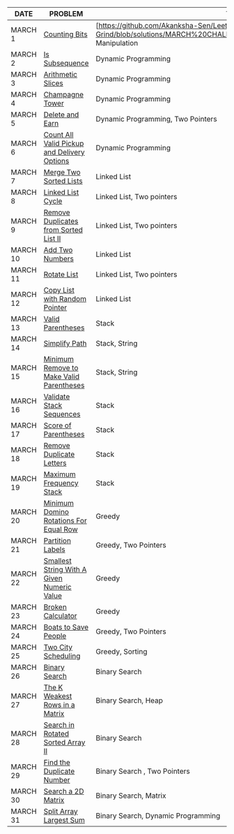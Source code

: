|DATE|PROBLEM|TOPIC|SOLUTION|IMPORTANT|
|----|-------|-----|--------|---------|
|MARCH 1|[Counting Bits](https://leetcode.com/problems/counting-bits/)|[https://github.com/Akanksha-Sen/LeetCode-Grind/blob/solutions/MARCH%20CHALLENGES/MAR%201_Counting%20bits.cpp]Bit Manipulation|💡
|MARCH 2|[Is Subsequence](https://leetcode.com/problems/is-subsequence/)|Dynamic Programming|💡
|MARCH 3|[Arithmetic Slices](https://leetcode.com/problems/arithmetic-slices/)|Dynamic Programming|💡
|MARCH 4|[Champagne Tower](https://leetcode.com/problems/champagne-tower/)|Dynamic Programming|
|MARCH 5|[Delete and Earn](https://leetcode.com/problems/delete-and-earn/)|Dynamic Programming, Two Pointers|💡
|MARCH 6|[Count All Valid Pickup and Delivery Options](https://leetcode.com/problems/count-all-valid-pickup-and-delivery-options/)|Dynamic Programming|
|MARCH 7|[Merge Two Sorted Lists](https://leetcode.com/problems/merge-two-sorted-lists/)|Linked List|💡
|MARCH 8|[Linked List Cycle](https://leetcode.com/problems/linked-list-cycle/)|Linked List, Two pointers|💡
|MARCH 9|[Remove Duplicates from Sorted List II](https://leetcode.com/problems/remove-duplicates-from-sorted-list-ii/)|Linked List, Two pointers|💡
|MARCH 10|[Add Two Numbers](https://leetcode.com/problems/add-two-numbers/)|Linked List|
|MARCH 11|[Rotate List](https://leetcode.com/problems/rotate-list/)|Linked List, Two pointers|
|MARCH 12|[Copy List with Random Pointer](https://leetcode.com/problems/copy-list-with-random-pointer/)|Linked List|
|MARCH 13|[Valid Parentheses](https://leetcode.com/problems/valid-parentheses/)|Stack|💡
|MARCH 14|[Simplify Path](https://leetcode.com/problems/simplify-path/)|Stack, String|
|MARCH 15|[Minimum Remove to Make Valid Parentheses](https://leetcode.com/problems/minimum-remove-to-make-valid-parentheses/)|Stack, String|💡
|MARCH 16|[Validate Stack Sequences](https://leetcode.com/problems/validate-stack-sequences/)|Stack|💡
|MARCH 17|[Score of Parentheses](https://leetcode.com/problems/score-of-parentheses/)|Stack|
|MARCH 18|[Remove Duplicate Letters](https://leetcode.com/problems/remove-duplicate-letters/)|Stack|💡
|MARCH 19|[Maximum Frequency Stack](https://leetcode.com/problems/maximum-frequency-stack/)|Stack|
|MARCH 20|[Minimum Domino Rotations For Equal Row](https://leetcode.com/problems/minimum-domino-rotations-for-equal-row/)|Greedy|
|MARCH 21|[Partition Labels](https://leetcode.com/problems/partition-labels/)|Greedy, Two Pointers|💡
|MARCH 22|[Smallest String With A Given Numeric Value](https://leetcode.com/problems/smallest-string-with-a-given-numeric-value/)|Greedy|
|MARCH 23|[Broken Calculator](https://leetcode.com/problems/broken-calculator/)|Greedy|
|MARCH 24|[Boats to Save People](https://leetcode.com/problems/boats-to-save-people/)|Greedy, Two Pointers|💡
|MARCH 25|[Two City Scheduling](https://leetcode.com/problems/two-city-scheduling/)|Greedy, Sorting|
|MARCH 26|[Binary Search](https://leetcode.com/problems/binary-search/)|Binary Search|💡
|MARCH 27|[ The K Weakest Rows in a Matrix](https://leetcode.com/problems/the-k-weakest-rows-in-a-matrix/)|Binary Search, Heap|
|MARCH 28|[Search in Rotated Sorted Array II](https://leetcode.com/problems/search-in-rotated-sorted-array-ii/)|Binary Search|💡
|MARCH 29|[Find the Duplicate Number](https://leetcode.com/problems/find-the-duplicate-number/)|Binary Search , Two Pointers|💡
|MARCH 30|[Search a 2D Matrix](https://leetcode.com/problems/search-a-2d-matrix/)|Binary Search, Matrix|💡
|MARCH 31|[Split Array Largest Sum](https://leetcode.com/problems/split-array-largest-sum/)|Binary Search, Dynamic Programming|💡

